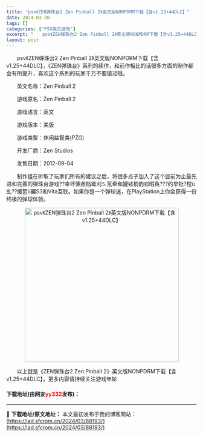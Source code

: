 ```yaml
---
title: "psv《ZEN弹珠台2 Zen Pinball 2》英文版NONPDRM下载【含v1.25+44DLC】"
date: 2024-03-30
tags: []
categories: ["PSV英日游戏"]
excerpt: "　　psv《ZEN弹珠台2 Zen Pinball 2》英文版NONPDRM下载【含v1.25+44DLC】，《ZEN弹珠台》系列的续作，和前作相比的话很多方面的制作都会有所提升，喜欢这个系列的玩家千万不要错过哦。 　　英文名称：Zen Pinball 2 　　游戏原名：Zen Pinball 2 &hellip;"
layout: post
---
```


 <p>　　psv《ZEN弹珠台2 Zen Pinball 2》英文版NONPDRM下载【含v1.25+44DLC】，《ZEN弹珠台》系列的续作，和前作相比的话很多方面的制作都会有所提升，喜欢这个系列的玩家千万不要错过哦。</p> <p>　　英文名称：Zen Pinball 2</p> <p>　　游戏原名：Zen Pinball 2</p> <p>　　游戏语言：英文</p> <p>　　游戏版本：美版</p> <p>　　游戏类型：休闲益智类(PZG)</p> <p>　　开发厂商：Zen Studios</p> <p>　　发售日期：2012-09-04</p> <p>　　制作组在听取了玩家们所有的建议之后，将很多点子加入了这个目前为止最先进和完善的弹珠台游戏??幸坏愫苤档霉刈⒌氖牵和婕铱梢韵呱暇奂???约旱牡?樘&ugrave;虬??缓笸&uuml;齈S3和Vita互联。如果你是一个弹球迷，在PlayStation上你会获得一份终极的弹球体验。</p> <p align="center"><img align="" border="0" src="https://lad.sfcrom.cn/wp-content/uploads/2024/03/20240330_66077e0d07f3d.jpg" width="407" alt="psv《ZEN弹珠台2 Zen Pinball 2》英文版NONPDRM下载【含v1.25+44DLC】" /></p> <p>　　以上就是《ZEN弹珠台2 Zen Pinball 2》英文版NONPDRM下载【含v1.25+44DLC】，更多内容请持续关注游戏年轮</p> <p><h4>下载地址(由网友<font color="red">yy332</font>发布)：</h4></p> 

---
📖 **下载地址/原文地址：** 本文最初发布于我的博客网站：[https://lad.sfcrom.cn/2024/03/88193/](https://lad.sfcrom.cn/2024/03/88193/)
